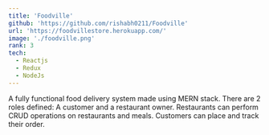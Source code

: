 ```yaml
---
title: 'Foodville'
github: 'https://github.com/rishabh0211/Foodville'
url: 'https://foodvillestore.herokuapp.com/'
image: './foodville.png'
rank: 3
tech:
  - Reactjs
  - Redux
  - NodeJs
---
```


A fully functional food delivery system made using MERN stack. There are 2 roles defined: A customer and a restaurant owner. Restaurants can perform CRUD operations on restaurants and meals. Customers can place and track their order.